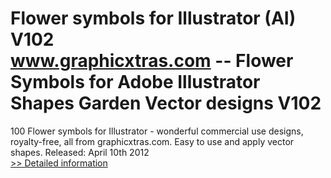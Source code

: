 # Flower symbols for Illustrator (AI) V102<br />www.graphicxtras.com -- Flower Symbols for Adobe Illustrator Shapes Garden Vector designs V102

100 Flower symbols for Illustrator - wonderful commercial use designs, royalty-free, all from graphicxtras.com. Easy to use and apply vector shapes. Released: April 10th 2012<br />[>> Detailed information](https://secure.shareit.com/shareit/product.html?productid=300517794&affiliateid=200057808)